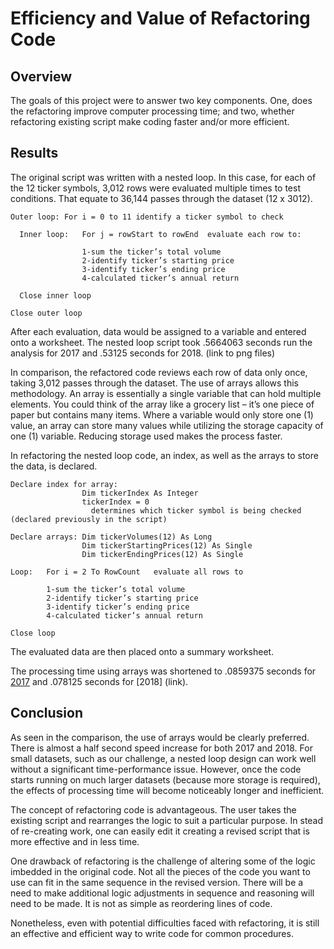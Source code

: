 # Efficiency and Value of Refactoring Code 

## Overview
The goals of this project were to answer two key components.  One, does the refactoring improve computer processing time; and two, whether refactoring existing script make coding faster and/or more efficient.  

## Results
The original script was written with a nested loop.  In this case, for each of the 12 ticker symbols, 3,012 rows were evaluated multiple times to test conditions.  That equate to 36,144 passes through the dataset (12 x 3012).

    Outer loop:	For i = 0 to 11 identify a ticker symbol to check

      Inner loop:	For j = rowStart to rowEnd	evaluate each row to: 

                    1-sum the ticker’s total volume
                    2-identify ticker’s starting price
                    3-identify ticker’s ending price
                    4-calculated ticker’s annual return

      Close inner loop

    Close outer loop
 			
After each evaluation, data would be assigned to a variable and entered onto a worksheet.  The nested loop script took .5664063 seconds run the analysis for 2017 and .53125 seconds for 2018. (link to png files)

In comparison, the refactored code reviews each row of data only once, taking 3,012 passes through the dataset.   The use of arrays allows this methodology.  An array is essentially a single variable that can hold multiple elements.  You could think of the array like a grocery list – it’s one piece of paper but contains many items.  Where a variable would only store one (1) value, an array can store many values while utilizing the storage capacity of one (1) variable.  Reducing storage used makes the process faster.  

In refactoring the nested loop code, an index, as well as the arrays to store the data, is declared.

    Declare index for array:
                    Dim tickerIndex As Integer 
                    tickerIndex = 0 
                      determines which ticker symbol is being checked (declared previously in the script)

    Declare arrays: Dim tickerVolumes(12) As Long
                    Dim tickerStartingPrices(12) As Single
                    Dim tickerEndingPrices(12) As Single

    Loop:	For i = 2 To RowCount	evaluate all rows to

            1-sum the ticker’s total volume
            2-identify ticker’s starting price
            3-identify ticker’s ending price
            4-calculated ticker’s annual return
          
    Close loop

The evaluated data are then placed onto a summary worksheet.  

The processing time using arrays was shortened to .0859375 seconds for [2017](https://github.com/Eblakeiii/stocks_analysis/blob/master/resources/VBA_Challenge_2017.png) and .078125 seconds for [2018] (link).

## Conclusion

As seen in the comparison, the use of arrays would be clearly preferred.  There is almost a half second speed increase for both 2017 and 2018.  For small datasets, such as our challenge, a nested loop design can  work well without a significant time-performance issue.  However, once the code starts running on much larger datasets (because more storage is required), the effects of processing time will become noticeably longer and inefficient.  

The concept of refactoring code is advantageous.  The user takes the existing script and rearranges the logic to suit a particular purpose.  In stead of re-creating work, one can easily edit it creating a revised script that is more effective and in less time.

One drawback of refactoring is the challenge of altering some of the logic imbedded in the original code.  Not all the pieces of the code you want to use can fit in the same sequence in the revised version.   There will be a need to make additional logic adjustments in sequence and reasoning will need to be made.  It is not as simple as reordering lines of code.  

Nonetheless, even with potential difficulties faced with refactoring, it is still an effective and efficient way to write code for common procedures.
  

